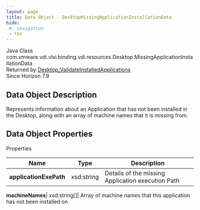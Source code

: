 ```yaml
---
layout: page
title: Data Object - DesktopMissingApplicationInstallationData
hide:
 #- navigation
 - toc
---
```






Java Class
    com.vmware.vdi.vlsi.binding.vdi.resources.Desktop.MissingApplicationInstallationData  
Returned by
     [Desktop_ValidateInstalledApplications](vdi.resources.Desktop.md#validateInstalledApplications)  
Since 
    Horizon 7.9

## Data Object Description 

Represents information about an Application that has not been installed in the Desktop, along with an array of machine names that it is missing from. 

## Data Object Properties

Properties

Name |  Type |  Description   
---|---|---  
**applicationExePath**|  xsd:string|  Details of the missing Application execution Path   
  
**machineNames**|  xsd:string[]|  Array of machine names that this application has not been installed on   
  
  

  

